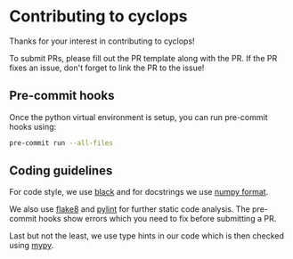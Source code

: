 # Contributing to cyclops

Thanks for your interest in contributing to cyclops!

To submit PRs, please fill out the PR template along with the PR. If the PR
fixes an issue, don't forget to link the PR to the issue!

## Pre-commit hooks

Once the python virtual environment is setup, you can run pre-commit hooks using:

```bash
pre-commit run --all-files
```

## Coding guidelines

For code style, we use [black](https://black.readthedocs.io/en/stable/the_black_code_style/current_style.html)
and for docstrings we use [numpy format](https://numpydoc.readthedocs.io/en/latest/format.html).


We also use [flake8](https://flake8.pycqa.org/en/latest/) and [pylint](https://pylint.pycqa.org/en/stable/)
for further static code analysis. The pre-commit hooks show errors which you need
to fix before submitting a PR.

Last but not the least, we use type hints in our code which is then checked using
[mypy](https://mypy.readthedocs.io/en/stable/).
